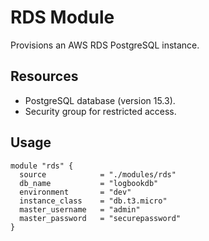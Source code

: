 # RDS Module

Provisions an AWS RDS PostgreSQL instance.

## Resources
- PostgreSQL database (version 15.3).
- Security group for restricted access.

## Usage
```hcl
module "rds" {
  source            = "./modules/rds"
  db_name           = "logbookdb"
  environment       = "dev"
  instance_class    = "db.t3.micro"
  master_username   = "admin"
  master_password   = "securepassword"
}
```

